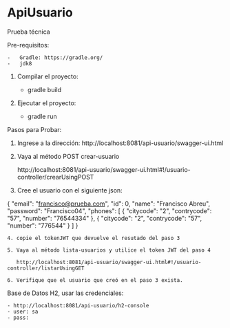 # ApiUsuario

Prueba técnica 

Pre-requisitos:

    -   Gradle: https://gradle.org/
    -   jdk8

1. Compilar el proyecto:

    - gradle build

2. Ejecutar el proyecto:

    - gradle run
 

Pasos para Probar:

   1. Ingrese a la dirección: http://localhost:8081/api-usuario/swagger-ui.html

   2. Vaya al método POST crear-usuario

      http://localhost:8081/api-usuario/swagger-ui.html#!/usuario-controller/crearUsingPOST  
   
   3. Cree el usuario con el siguiente json:

{
  "email": "francisco@prueba.com",
  "id": 0,
  "name": "Francisco Abreu",
  "password": "Francisco04",
  "phones": [
    {
      "citycode": "2",
      "contrycode": "57",
      "number": "76544334"
    },
    {
      "citycode": "2",
      "contrycode": "57",
      "number": "776544"
    }
  ]
}

    4. copie el tokenJWT que devuelve el resutado del paso 3

    5. Vaya al método lista-usuarios y utilice el token JWT del paso 4

       http://localhost:8081/api-usuario/swagger-ui.html#!/usuario-controller/listarUsingGET

    6. Verifique que el usuario que creó en el paso 3 exista.



Base de Datos H2, usar las credenciales:

    - http://localhost:8081/api-usuario/h2-console
    - user: sa
    - pass: 

 
